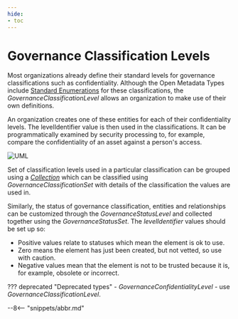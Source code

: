 ```yaml
---
hide:
- toc
---
```


<!-- SPDX-License-Identifier: CC-BY-4.0 -->
<!-- Copyright Contributors to the ODPi Egeria project 2020. -->

# Governance Classification Levels

Most organizations already define their standard levels for governance classifications such as confidentiality. Although the Open Metadata Types include [Standard Enumerations](/types/4/0422-Governance-Action-Classifications) for these classifications, the *GovernanceClassificationLevel* allows an organization to make use of their own definitions.

An organization creates one of these entities for each of their confidentiality levels. The levelIdentifier value is then used in the classifications. It can be programmatically examined by security processing to, for example, compare the confidentiality of an asset against a person's access.

![UML](0421-Governance-Classification-Levels.svg)

Set of classification levels used in a particular classification can be grouped using a [*Collection*](/types/0/0021-Collections) which can be classified using *GovernanceClassificationSet* with details of the classification the values are used in.

Similarly, the status of governance classification, entities and relationships can be customized through the *GovernanceStatusLevel* and collected together using the *GovernanceStatusSet*.  The *levelIdentifier* values should be set up so:

* Positive values relate to statuses which mean the element is ok to use.
* Zero means the element has just been created, but not vetted, so use with caution.
* Negative values mean that the element is not to be trusted because it is, for example, obsolete or incorrect.

??? deprecated "Deprecated types"
    - *GovernanceConfidentialityLevel* - use *GovernanceClassificationLevel*.

--8<-- "snippets/abbr.md"